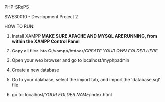 PHP-SRePS

SWE30010 - Development Project 2


HOW TO RUN:

1. Install XAMPP
**MAKE SURE APACHE AND MYSQL ARE RUNNING, from within the XAMPP Control Panel**

2. Copy all files into C:/xampp/htdocs/*CREATE YOUR OWN FOLDER HERE*
3. Open your web browser and go to localhost/myphpadmin
4. Create a new database
5. Go to your database, select the import tab, and import the 'database.sql' file
6. go to: localhost/*YOUR FOLDER NAME*/index.html

